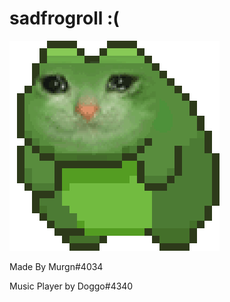 # sadfrogroll :(
![sadfrogroll](https://github.com/Murgn/sadfrogroll/blob/main/Images/sadfrogroll.gif)

Made By Murgn#4034

Music Player by Doggo#4340
